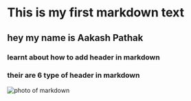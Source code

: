 # This is my first markdown text
## hey my name is Aakash Pathak
### learnt about how to add header in markdown
### their are 6 type of header in markdown

![photo of markdown](https://th.bing.com/th?id=OSK.1c5cff298ad4f1ff960006f5d6295886&w=188&h=132&c=7&o=6&dpr=1.3&pid=SANGAM)
